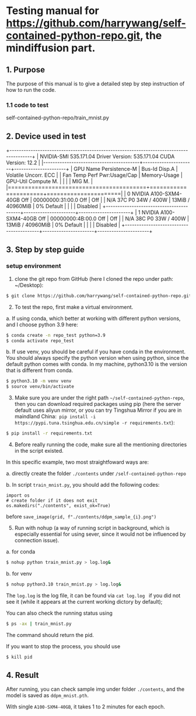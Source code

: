 # Testing manual for https://github.com/harrywang/self-contained-python-repo.git, the mindiffusion part.

## 1. Purpose
The purpose of this manual is to give a detailed step by step instruction of how to run the code. 

### 1.1 code to test
self-contained-python-repo/train_mnist.py

## 2. Device used in test
+---------------------------------------------------------------------------------------+
| NVIDIA-SMI 535.171.04             Driver Version: 535.171.04   CUDA Version: 12.2     |
|-----------------------------------------+----------------------+----------------------+
| GPU  Name                 Persistence-M | Bus-Id        Disp.A | Volatile Uncorr. ECC |
| Fan  Temp   Perf          Pwr:Usage/Cap |         Memory-Usage | GPU-Util  Compute M. |
|                                         |                      |               MIG M. |
|=========================================+======================+======================|
|   0  NVIDIA A100-SXM4-40GB          Off | 00000000:31:00.0 Off |                  Off |
| N/A   37C    P0              34W / 400W |     13MiB / 40960MiB |      0%      Default |
|                                         |                      |             Disabled |
+-----------------------------------------+----------------------+----------------------+
|   1  NVIDIA A100-SXM4-40GB          Off | 00000000:4B:00.0 Off |                  Off |
| N/A   38C    P0              33W / 400W |     13MiB / 40960MiB |      0%      Default |
|                                         |                      |             Disabled |
+-----------------------------------------+----------------------+----------------------+

## 3. Step by step guide

### setup environment
1. clone the git repo from GitHub (here I cloned the repo under path: ~/Desktop): 
```bash
$ git clone https://github.com/harrywang/self-contained-python-repo.git
```
   
2. To test the repo, first make a virtual environment. 

a. If using conda, which better at working with different python versions, and I choose python 3.9 here:
```bash
$ conda create -n repo_test python=3.9
$ conda activate repo_test
```

b. If use venv, you should be careful if you have conda in the environment.
You should always specify the python version when using python, since the default python comes with conda.
In my machine, python3.10 is the version that is different from conda.
```bash
$ python3.10 -m venv venv
$ source venv/bin/activate
```


3. Make sure you are under the right path `~/self-contained-python-repo`, then you can download required packages using pip (here the server default uses aliyun mirror, or you can try Tingshua Mirror if you are in maindland China:` pip install -i https://pypi.tuna.tsinghua.edu.cn/simple -r requirements.txt`):
```bash
$ pip install -r requirements.txt
```

4. Before really running the code, make sure all the mentioning directories in the script existed. 

In this specific example, two most straightfoward ways are:

a. directly create the folder `./contents` under `/self-contained-python-repo`

b. In script `train_mnist.py`, you should add the following codes:

```
import os
# create folder if it does not exit
os.makedirs("./contents", exist_ok=True)
```

before `save_image(grid, f"./contents/ddpm_sample_{i}.png")`

5. Run with nohup (a way of running script in background, which is especially essential for using sever, since it would not be influenced by connection issue).

a. for conda
```bash
$ nohup python train_mnist.py > log.log&
```

b. for venv
```bash
$ nohup python3.10 train_mnist.py > log.log&
```


The `log.log` is the log file, it can be found via `cat log.log ` if you did not see it (while it appears at the current working dictory by default);

You can also check the running status using 
```bash
$ ps -ax | train_mnist.py
```
The command should return the pid.

If you want to stop the process, you should use
```bash
$ kill pid
``` 

## 4. Result
After running, you can check sample img under folder `./contents`, and the model is saved as `ddpm_mnist.pth`.

With single `A100-SXM4-40GB`, it takes 1 to 2 minutes for each epoch.
